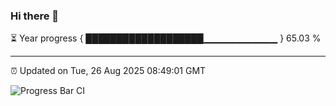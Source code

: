 ### Hi there 👋

⏳ Year progress { ███████████████████▁▁▁▁▁▁▁▁▁▁▁ } 65.03 %

---

⏰ Updated on Tue, 26 Aug 2025 08:49:01 GMT

![Progress Bar CI](https://github.com/IshwaranRudhara/GIT-ACTION/workflows/Progress%20Bar%20CI/badge.svg)
